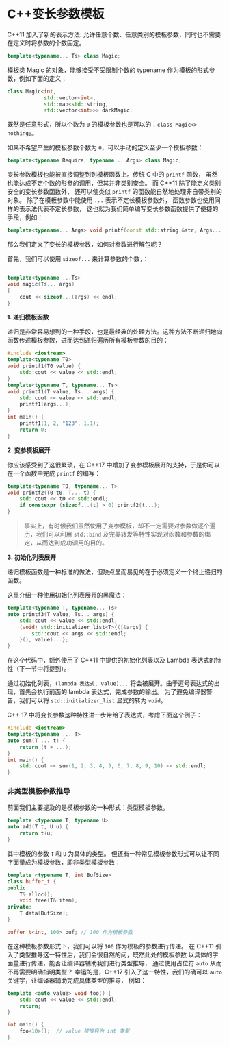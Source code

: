 

# C++变长参数模板

 C++11 加入了新的表示方法:
允许任意个数、任意类别的模板参数，同时也不需要在定义时将参数的个数固定。

```cpp
template<typename... Ts> class Magic;
```

模板类 Magic 的对象，能够接受不受限制个数的 typename 作为模板的形式参数，例如下面的定义：

```cpp
class Magic<int,
            std::vector<int>,
            std::map<std::string,
            std::vector<int>>> darkMagic;
```

既然是任意形式，所以个数为 `0` 的模板参数也是可以的：`class Magic<> nothing;`。

如果不希望产生的模板参数个数为 `0`，可以手动的定义至少一个模板参数：

```cpp
template<typename Require, typename... Args> class Magic;
```

变长参数模板也能被直接调整到到模板函数上。传统 C 中的 `printf` 函数，
虽然也能达成不定个数的形参的调用，但其并非类别安全。
而 C++11 除了能定义类别安全的变长参数函数外，
还可以使类似 `printf` 的函数能自然地处理非自带类别的对象。
除了在模板参数中能使用 `...` 表示不定长模板参数外，
函数参数也使用同样的表示法代表不定长参数，
这也就为我们简单编写变长参数函数提供了便捷的手段，例如：

```cpp
template<typename... Args> void printf(const std::string &str, Args... args);
```

那么我们定义了变长的模板参数，如何对参数进行解包呢？

首先，我们可以使用 `sizeof...` 来计算参数的个数，：

```cpp

template<typename ...Ts>
void magic(Ts... args)
{
	cout << sizeof...(args) << endl;
}
```

**1. 递归模板函数**

递归是非常容易想到的一种手段，也是最经典的处理方法。这种方法不断递归地向函数传递模板参数，进而达到递归遍历所有模板参数的目的：

```cpp
#include <iostream>
template<typename T0>
void printf1(T0 value) {
    std::cout << value << std::endl;
}
template<typename T, typename... Ts>
void printf1(T value, Ts... args) {
    std::cout << value << std::endl;
    printf1(args...);
}
int main() {
    printf1(1, 2, "123", 1.1);
    return 0;
}
```

**2. 变参模板展开**

你应该感受到了这很繁琐，在 C++17 中增加了变参模板展开的支持，于是你可以在一个函数中完成 `printf` 的编写：

```cpp
template<typename T0, typename... T>
void printf2(T0 t0, T... t) {
    std::cout << t0 << std::endl;
    if constexpr (sizeof...(t) > 0) printf2(t...);
}
```

> 事实上，有时候我们虽然使用了变参模板，却不一定需要对参数做逐个遍历，我们可以利用 `std::bind` 及完美转发等特性实现对函数和参数的绑定，从而达到成功调用的目的。

**3. 初始化列表展开**

递归模板函数是一种标准的做法，但缺点显而易见的在于必须定义一个终止递归的函数。

这里介绍一种使用初始化列表展开的黑魔法：

```cpp
template<typename T, typename... Ts>
auto printf3(T value, Ts... args) {
    std::cout << value << std::endl;
    (void) std::initializer_list<T>{([&args] {
        std::cout << args << std::endl;
    }(), value)...};
}
```

在这个代码中，额外使用了 C++11 中提供的初始化列表以及 Lambda 表达式的特性（下一节中将提到）。

通过初始化列表，`(lambda 表达式, value)...` 将会被展开。由于逗号表达式的出现，首先会执行前面的 lambda 表达式，完成参数的输出。
为了避免编译器警告，我们可以将 `std::initializer_list` 显式的转为 `void`。



C++ 17 中将变长参数这种特性进一步带给了表达式，考虑下面这个例子：

```cpp
#include <iostream>
template<typename ... T>
auto sum(T ... t) {
    return (t + ...);
}
int main() {
    std::cout << sum(1, 2, 3, 4, 5, 6, 7, 8, 9, 10) << std::endl;
}
```

### 非类型模板参数推导

前面我们主要提及的是模板参数的一种形式：类型模板参数。

```cpp
template <typename T, typename U>
auto add(T t, U u) {
    return t+u;
}
```

其中模板的参数 `T` 和 `U` 为具体的类型。
但还有一种常见模板参数形式可以让不同字面量成为模板参数，即非类型模板参数：

```cpp
template <typename T, int BufSize>
class buffer_t {
public:
    T& alloc();
    void free(T& item);
private:
    T data[BufSize];
}

buffer_t<int, 100> buf; // 100 作为模板参数
```

在这种模板参数形式下，我们可以将 `100` 作为模板的参数进行传递。
在 C++11 引入了类型推导这一特性后，我们会很自然的问，既然此处的模板参数
以具体的字面量进行传递，能否让编译器辅助我们进行类型推导，
通过使用占位符 `auto` 从而不再需要明确指明类型？
幸运的是，C++17 引入了这一特性，我们的确可以 `auto` 关键字，让编译器辅助完成具体类型的推导，
例如：

```cpp
template <auto value> void foo() {
    std::cout << value << std::endl;
    return;
}

int main() {
    foo<10>();  // value 被推导为 int 类型
}
```

## 
